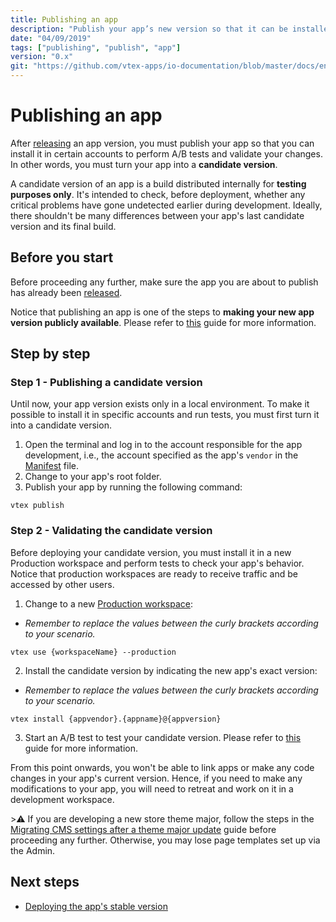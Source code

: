 ```yaml
---
title: Publishing an app
description: "Publish your app’s new version so that it can be installed and tested by other users."
date: "04/09/2019"
tags: ["publishing", "publish", "app"]
version: "0.x"
git: "https://github.com/vtex-apps/io-documentation/blob/master/docs/en/Recipes/store/publishing-an-app.md"
---
```


# Publishing an app

After [releasing](https://developers.vtex.com/vtex-developer-docs/docs/vtex-io-documentation-releasing-a-new-app-version) an app version, you must publish your app so that you can install it in certain accounts to perform A/B tests and validate your changes. In other words, you must turn your app into a **candidate version**.

A candidate version of an app is a build distributed internally for **testing purposes only**. It's intended to check, before deployment, whether any critical problems have gone undetected earlier during development. Ideally, there shouldn't be many differences between your app's last candidate version and its final build.

## Before you start

Before proceeding any further, make sure the app you are about to publish has already been [released](https://developers.vtex.com/vtex-developer-docs/docs/vtex-io-documentation-releasing-a-new-app-version). 

Notice that publishing an app is one of the steps to **making your new app version publicly available**. Please refer to [this](https://developers.vtex.com/vtex-developer-docs/docs/vtex-io-documentation-making-your-new-app-version-publicly-available) guide for more information.

## Step by step

### Step 1 - Publishing a candidate version

Until now, your app version exists only in a local environment. To make it possible to install it in specific accounts and run tests, you must first turn it into a candidate version.

1. Open the terminal and log in to the account responsible for the app development, i.e., the account specified as the app's `vendor` in the [Manifest](https://developers.vtex.com/vtex-developer-docs/docs/vtex-io-documentation-manifest) file.
2. Change to your app's root folder.
3. Publish your app by running the following command:

```
vtex publish
```

### Step 2 - Validating the candidate version

Before deploying your candidate version, you must install it in a new Production workspace and perform tests to check your app's behavior. Notice that production workspaces are ready to receive traffic and be accessed by other users.

1. Change to a new [Production workspace](https://developers.vtex.com/vtex-developer-docs/docs/vtex-io-documentation-creating-a-production-workspace):
  - _Remember to replace the values between the curly brackets according to your scenario._

```
vtex use {workspaceName} --production
```


2. Install the candidate version by indicating the new app's exact version:
  - _Remember to replace the values between the curly brackets according to your scenario._

```
vtex install {appvendor}.{appname}@{appversion}
```

3. Start an A/B test to test your candidate version. Please refer to [this](https://developers.vtex.com/vtex-developer-docs/docs/vtex-io-documentation-running-native-ab-testing) guide for more information.

From this point onwards, you won't be able to link apps or make any code changes in your app's current version. Hence, if you need to make any modifications to your app, you will need to retreat and work on it in a development workspace.

️>⚠️ If you are developing a new store theme major, follow the steps in the [Migrating CMS settings after a theme major update](https://developers.vtex.com/vtex-developer-docs/docs/vtex-io-documentation-migrating-cms-settings-after-major-update) guide before proceeding any further. Otherwise, you may lose page templates set up via the Admin.

## Next steps

- [Deploying the app's stable version](https://developers.vtex.com/vtex-developer-docs/docs/vtex-io-documentation-deploying-the-app-stable-version)
